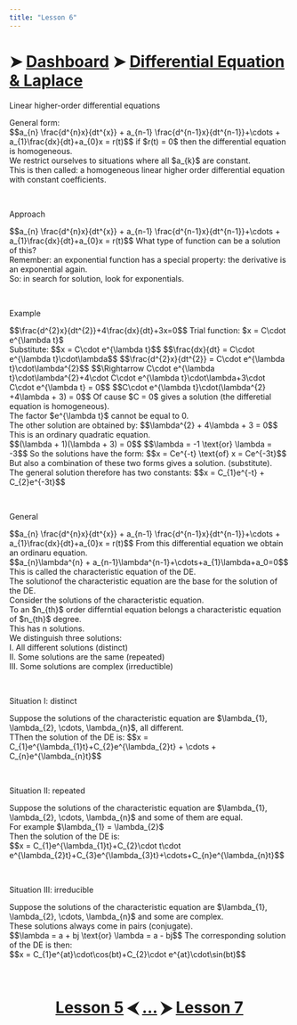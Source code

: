 ```yaml
---
title: "Lesson 6"
---
```


# ➤ [Dashboard]() ➤ [Differential Equation & Laplace](Differential%20Equation%20&%20Laplace/Differential%20Equation%20&%20Laplace.md)

<div class="note">
    <p class="note-head highlight-salmon">Linear higher-order differential equations</p>
    <p class="note-bg">
        General form:<br>
        $$a_{n} \frac{d^{n}x}{dt^{x}} + a_{n-1} \frac{d^{n-1}x}{dt^{n-1}}+\cdots + a_{1}\frac{dx}{dt}+a_{0}x = r(t)$$
        if $r(t) = 0$ then the differential equation is homogeneous.<br>
        We restrict ourselves to situations where all $a_{k}$ are constant. <br>
        This is then called: <span class="salmon bold">a homogeneous linear higher order differential equation with constant coefficients</span>.
    </p>
</div>
<br>

<div class="note">
    <p class="note-head highlight-blue">Approach</p>
    <p class="note-bg">
        $$a_{n} \frac{d^{n}x}{dt^{x}} + a_{n-1} \frac{d^{n-1}x}{dt^{n-1}}+\cdots + a_{1}\frac{dx}{dt}+a_{0}x = r(t)$$
        What type of function can be a solution of this?<br>
        Remember: an exponential function has a special property: the derivative is an exponential again.<br>
        So: in search for solution, look for exponentials.<br>
    </p>
</div>
<br>

<div class="note">
    <p class="note-head highlight-springgreen">Example</p>
    <p class="note-bg">
        $$\frac{d^{2}x}{dt^{2}}+4\frac{dx}{dt}+3x=0$$
        Trial function: $x = C\cdot e^{\lambda t}$<br>
	Substitute:
	$$x = C\cdot e^{\lambda t}$$
	$$\frac{dx}{dt} = C\cdot e^{\lambda t}\cdot\lambda$$
	$$\frac{d^{2}x}{dt^{2}} = C\cdot e^{\lambda t}\cdot\lambda^{2}$$
	$$\Rightarrow C\cdot e^{\lambda t}\cdot\lambda^{2}+4\cdot C\cdot e^{\lambda t}\cdot\lambda+3\cdot C\cdot e^{\lambda t} = 0$$
	$$C\cdot e^{\lambda t}\cdot(\lambda^{2} +4\lambda + 3) = 0$$
	Of cause $C = 0$ gives a solution (the differetial equation is homogeneous).<br>
	The factor $e^{\lambda t}$ cannot be equal to 0.<br>
	The other solution are obtained by:
	$$\lambda^{2} + 4\lambda + 3 = 0$$
	This is an ordinary quadratic equation.<br>
	$$(\lambda + 1)(\lambda + 3) = 0$$
	$$\lambda = -1 \text{or} \lambda = -3$$
	So the solutions have the form:
	$$x = Ce^{-t} \text{of} x = Ce^{-3t}$$
	But also a combination of these two forms gives a solution. (substitute).<br>
	The general solution therefore has two constants:
	$$x = C_{1}e^{-t} + C_{2}e^{-3t}$$
    </p>
</div>
<br>

<div class="note">
    <p class="note-head highlight-blue">General</p>
    <p class="note-bg">
        $$a_{n} \frac{d^{n}x}{dt^{x}} + a_{n-1} \frac{d^{n-1}x}{dt^{n-1}}+\cdots + a_{1}\frac{dx}{dt}+a_{0}x = r(t)$$
        From this differential equation we obtain an ordinaru equation.<br>
        $$a_{n}\lambda^{n} + a_{n-1}\lambda^{n-1}+\cdots+a_{1}\lambda+a_0=0$$
        This is called the <span class="blue bold">characteristic equation</span> of the DE.<br>
        The solutionof the characteristic equation are the base for the solution of the DE.<br>
	Consider the solutions of the characteristic equation.<br>
	To an $n_{th}$ order differntial equation belongs a characteristic equation of $n_{th}$ degree.<br>
	This has n solutions.<br>
	We distinguish three solutions:<br>
	I. All different solutions (distinct)<br>
	II. Some solutions are the same (repeated)<br>
	III. Some solutions are complex (irreductible)<br>
    </p>
</div>
<br>

<div class="note">
    <p class="note-head highlight-blue">Situation I: distinct</p>
    <p class="note-bg">
        Suppose the solutions of the characteristic equation are $\lambda_{1}, \lambda_{2}, \cdots, \lambda_{n}$, all different.<br>
        TThen the solution of the DE is:
        $$x = C_{1}e^{\lambda_{1}t}+C_{2}e^{\lambda_{2}t} + \cdots + C_{n}e^{\lambda_{n}t}$$
    </p>
</div>
<br>

<div class="note">
    <p class="note-head highlight-blue">Situation II: repeated</p>
    <p class="note-bg">
	    Suppose the solutions of the characteristic equation are $\lambda_{1}, \lambda_{2}, \cdots, \lambda_{n}$ and some of them are equal.<br>
	    For example $\lambda_{1} = \lambda_{2}$<br>
	    Then the solution of the DE is: <br>
	    $$x = C_{1}e^{\lambda_{1}t}+C_{2}\cdot t\cdot e^{\lambda_{2}t}+C_{3}e^{\lambda_{3}t}+\cdots+C_{n}e^{\lambda_{n}t}$$
    </p>
</div>
<br>

<div class="note">
    <p class="note-head highlight-blue">Situation III: irreducible</p>
    <p class="note-bg">
	Suppose the solutions of the characteristic equation are $\lambda_{1}, \lambda_{2}, \cdots, \lambda_{n}$ and some are complex.<br>
	These solutions always come in pairs (conjugate).<br>
	$$\lambda = a + bj \text{or} \lambda = a - bj$$
	The corresponding solution of the DE is then:<br>
	$$x = C_{1}e^{at}\cdot\cos(bt)+C_{2}\cdot e^{at}\cdot\sin(bt)$$
    </p>
</div>
<br>

# <center><a href="../Lesson-5">Lesson 5</a> ⮜ <a href="../Lesson-6">...</a> ⮞ <a href="../Lesson-7">Lesson 7</a></center>